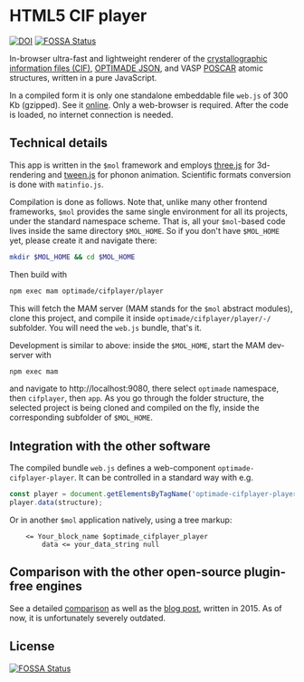 HTML5 CIF player
======
[![DOI](https://zenodo.org/badge/18811/tilde-lab/cifplayer.svg)](https://doi.org/10.5281/zenodo.7692709)
[![FOSSA Status](https://app.fossa.com/api/projects/git%2Bgithub.com%2Ftilde-lab%2Fcifplayer.svg?type=shield)](https://app.fossa.com/projects/git%2Bgithub.com%2Ftilde-lab%2Fcifplayer?ref=badge_shield)

In-browser ultra-fast and lightweight renderer of the [crystallographic information files (CIF)](https://en.wikipedia.org/wiki/Crystallographic_Information_File), [OPTIMADE JSON](https://github.com/Materials-Consortia/OPTIMADE/blob/master/optimade.rst#entry-list), and VASP [POSCAR](https://www.vasp.at/wiki/index.php/POSCAR) atomic structures, written in a pure JavaScript.

In a compiled form it is only one standalone embeddable file `web.js` of 300 Kb (gzipped). See it [online](https://tilde-lab.github.io/cifplayer). Only a web-browser is required. After the code is loaded, no internet connection is needed.


Technical details
------

This app is written in the `$mol` framework and employs [three.js](https://github.com/mrdoob/three.js) for 3d-rendering and [tween.js](https://github.com/tweenjs/tween.js) for phonon animation. Scientific formats conversion is done with `matinfio.js`.

Compilation is done as follows. Note that, unlike many other frontend frameworks, `$mol` provides the same single environment for all its projects, under the standard namespace scheme. That is, all your `$mol`-based code lives inside the same directory `$MOL_HOME`. So if you don't have `$MOL_HOME` yet, please create it and navigate there:

```bash
mkdir $MOL_HOME && cd $MOL_HOME
```

Then build with

```bash
npm exec mam optimade/cifplayer/player
```

This will fetch the MAM server (MAM stands for the `$mol` abstract modules), clone this project, and compile it inside `optimade/cifplayer/player/-/` subfolder. You will need the `web.js` bundle, that's it.

Development is similar to above: inside the `$MOL_HOME`, start the MAM dev-server with

```bash
npm exec mam
```

and navigate to http://localhost:9080, there select `optimade` namespace, then `cifplayer`, then `app`. As you go through the folder structure, the selected project is being cloned and compiled on the fly, inside the corresponding subfolder of `$MOL_HOME`.


Integration with the other software
------

The compiled bundle `web.js` defines a web-component `optimade-cifplayer-player`. It can be controlled in a standard way with e.g.

```js
const player = document.getElementsByTagName('optimade-cifplayer-player')[0].view;
player.data(structure);
```

Or in another `$mol` application natively, using a tree markup:

```
    <= Your_block_name $optimade_cifplayer_player
        data <= your_data_string null
```


Comparison with the other open-source plugin-free engines
------

See a detailed [comparison](https://github.com/blokhin/cif-js-engines) as well as the [blog post](https://blog.tilde.pro/in-browser-plugin-free-cif-visualization-comparison-of-open-source-engines-a3d0b4098660), written in 2015. As of now, it is unfortunately severely outdated.


## License
[![FOSSA Status](https://app.fossa.com/api/projects/git%2Bgithub.com%2Ftilde-lab%2Fcifplayer.svg?type=large)](https://app.fossa.com/projects/git%2Bgithub.com%2Ftilde-lab%2Fcifplayer?ref=badge_large)
